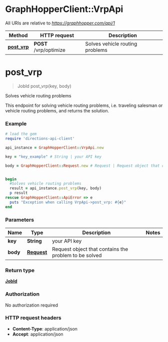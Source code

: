 # GraphHopperClient::VrpApi

All URIs are relative to *https://graphhopper.com/api/1*

Method | HTTP request | Description
------------- | ------------- | -------------
[**post_vrp**](VrpApi.md#post_vrp) | **POST** /vrp/optimize | Solves vehicle routing problems


# **post_vrp**
> JobId post_vrp(key, body)

Solves vehicle routing problems

This endpoint for solving vehicle routing problems, i.e. traveling salesman or vehicle routing problems, and returns the solution.

### Example
```ruby
# load the gem
require 'directions-api-client'

api_instance = GraphHopperClient::VrpApi.new

key = "key_example" # String | your API key

body = GraphHopperClient::Request.new # Request | Request object that contains the problem to be solved


begin
  #Solves vehicle routing problems
  result = api_instance.post_vrp(key, body)
  p result
rescue GraphHopperClient::ApiError => e
  puts "Exception when calling VrpApi->post_vrp: #{e}"
end
```

### Parameters

Name | Type | Description  | Notes
------------- | ------------- | ------------- | -------------
 **key** | **String**| your API key | 
 **body** | [**Request**](Request.md)| Request object that contains the problem to be solved | 

### Return type

[**JobId**](JobId.md)

### Authorization

No authorization required

### HTTP request headers

 - **Content-Type**: application/json
 - **Accept**: application/json



